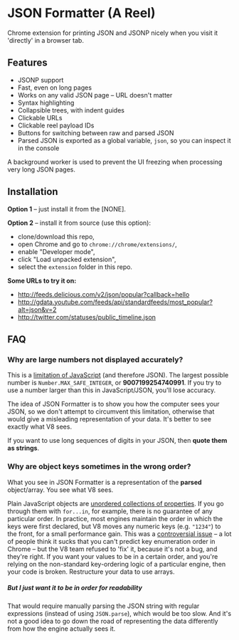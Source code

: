 JSON Formatter (A Reel)
==============

Chrome extension for printing JSON and JSONP nicely when you visit it 'directly' in a browser tab.

Features
--------

* JSONP support
* Fast, even on long pages
* Works on any valid JSON page – URL doesn't matter
* Syntax highlighting
* Collapsible trees, with indent guides
* Clickable URLs
* Clickable reel payload IDs
* Buttons for switching between raw and parsed JSON
* Parsed JSON is exported as a global variable, `json`, so you can inspect it in the console

A background worker is used to prevent the UI freezing when processing very long JSON pages.

Installation
------------

**Option 1** – just install it from the [NONE].

**Option 2** – install it from source (use this option):

* clone/download this repo,
* open Chrome and go to `chrome://chrome/extensions/`,
* enable "Developer mode",
* click "Load unpacked extension",
* select the `extension` folder in this repo.

**Some URLs to try it on:**

* http://feeds.delicious.com/v2/json/popular?callback=hello
* http://gdata.youtube.com/feeds/api/standardfeeds/most_popular?alt=json&v=2
* http://twitter.com/statuses/public_timeline.json

FAQ
---

### Why are large numbers not displayed accurately?

This is a [limitation of JavaScript](http://www.ecma-international.org/ecma-262/5.1/#sec-15.7.3.2) (and therefore JSON). The largest possible number is `Number.MAX_SAFE_INTEGER`, or **9007199254740991**. If you try to use a number larger than this in JavaScript/JSON, you'll lose accuracy.

The idea of JSON Formatter is to show you how the computer sees your JSON, so we don't attempt to circumvent this limitation, otherwise that would give a misleading representation of your data. It's better to see exactly what V8 sees.

If you want to use long sequences of digits in your JSON, then **quote them as strings**.

### Why are object keys sometimes in the wrong order?

What you see in JSON Formatter is a representation of the **parsed** object/array. You see what V8 sees.

Plain JavaScript objects are [unordered collections of properties](http://www.ecma-international.org/ecma-262/5.1/#sec-12.6.4). If you go through them with `for...in`, for example, there is no guarantee of any particular order. In practice, most engines maintain the order in which the keys were first declared, but V8 moves any numeric keys (e.g. `"1234"`) to the front, for a small performance gain. This was a [controversial issue](https://code.google.com/p/v8/issues/detail?id=164) – a lot of people think it sucks that you can't predict key enumeration order in Chrome – but the V8 team refused to 'fix' it, because it's not a bug, and they're right. If you want your values to be in a certain order, and you're relying on the non-standard key-ordering logic of a particular engine, then your code is broken. Restructure your data to use arrays.

##### But I just want it to be in order for readability

That would require manually parsing the JSON string with regular expressions (instead of using `JSON.parse`), which would be too slow. And it's not a good idea to go down the road of representing the data differently from how the engine actually sees it.
